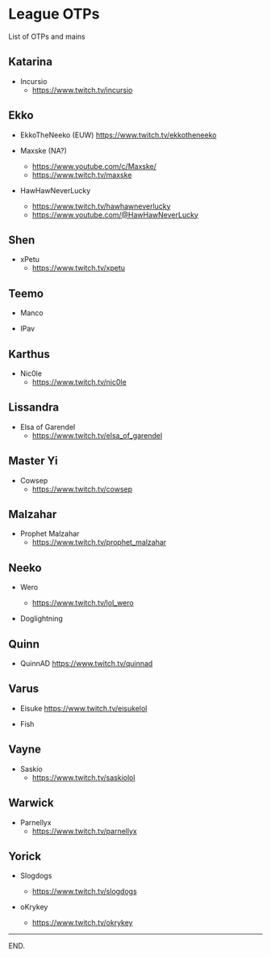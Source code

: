 # League OTPs

List of OTPs and mains


## Katarina

- Incursio
    * https://www.twitch.tv/incursio


## Ekko

- EkkoTheNeeko (EUW)
https://www.twitch.tv/ekkotheneeko

- Maxske (NA?)
    * https://www.youtube.com/c/Maxske/
    * https://www.twitch.tv/maxske

- HawHawNeverLucky
    * https://www.twitch.tv/hawhawneverlucky
    * https://www.youtube.com/@HawHawNeverLucky

## Shen

- xPetu
    * https://www.twitch.tv/xpetu


## Teemo

- Manco

- IPav


## Karthus

- Nic0le
    * https://www.twitch.tv/nic0le


## Lissandra

- Elsa of Garendel
    * https://www.twitch.tv/elsa_of_garendel


## Master Yi

- Cowsep
    * https://www.twitch.tv/cowsep


## Malzahar

- Prophet Malzahar
    * https://www.twitch.tv/prophet_malzahar


## Neeko

- Wero
    * https://www.twitch.tv/lol_wero

- Doglightning


## Quinn

- QuinnAD
https://www.twitch.tv/quinnad


## Varus

- Eisuke
https://www.twitch.tv/eisukelol

- Fish

## Vayne

- Saskio
    * https://www.twitch.tv/saskiolol


## Warwick

- Parnellyx
    * https://www.twitch.tv/parnellyx


## Yorick

- Slogdogs
    * https://www.twitch.tv/slogdogs

- oKrykey
    * https://www.twitch.tv/okrykey

---

END.
